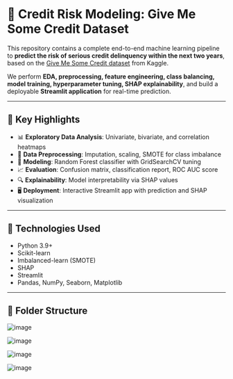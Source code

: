 # 🧮 Credit Risk Modeling: Give Me Some Credit Dataset

This repository contains a complete end-to-end machine learning pipeline to **predict the risk of serious credit delinquency within the next two years**, based on the [Give Me Some Credit dataset](https://www.kaggle.com/c/GiveMeSomeCredit) from Kaggle.

We perform **EDA, preprocessing, feature engineering, class balancing, model training, hyperparameter tuning, SHAP explainability**, and build a deployable **Streamlit application** for real-time prediction.

---

## 📌 Key Highlights

- 📊 **Exploratory Data Analysis**: Univariate, bivariate, and correlation heatmaps
- 🧹 **Data Preprocessing**: Imputation, scaling, SMOTE for class imbalance
- 🤖 **Modeling**: Random Forest classifier with GridSearchCV tuning
- 📈 **Evaluation**: Confusion matrix, classification report, ROC AUC score
- 🔍 **Explainability**: Model interpretability via SHAP values
- 🖥 **Deployment**: Interactive Streamlit app with prediction and SHAP visualization

---

## 🔧 Technologies Used

- Python 3.9+
- Scikit-learn
- Imbalanced-learn (SMOTE)
- SHAP
- Streamlit
- Pandas, NumPy, Seaborn, Matplotlib

---

## 📁 Folder Structure



![image](https://github.com/user-attachments/assets/623dd394-f7de-45b2-ba0f-593d5ed8f4ab)


![image](https://github.com/user-attachments/assets/ed7266c6-655d-4ff6-bc31-fe025665213f)


![image](https://github.com/user-attachments/assets/4fdf9a31-f28e-48a3-9cb9-2dcb5188280d)



![image](https://github.com/user-attachments/assets/c2ec2d2c-2010-4215-8c8a-85b50c056d52)

